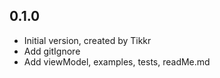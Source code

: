 ## 0.1.0

- Initial version, created by Tikkr
- Add gitIgnore
- Add viewModel, examples, tests, readMe.md
